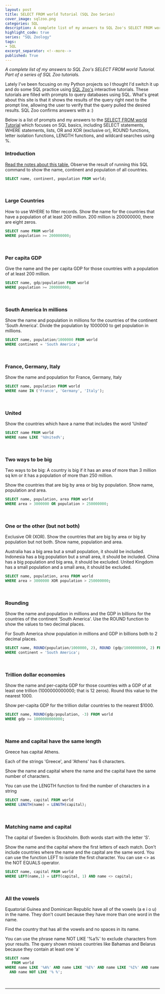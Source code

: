 ```yaml
---
layout: post
title: SELECT FROM world Tutorial (SQL Zoo Series)
cover_image: sqlzoo.png
categories: SQL
description: A complete list of my answers to SQL Zoo's SELECT FROM world Tutorial.  Part of a series of SQL Zoo tutorials.
highlight_code: true
series: "SQL Zoology"
tags:
- SQL
excerpt_separator: <!--more-->
published: True
---
```


*A complete list of my answers to SQL Zoo's SELECT FROM world Tutorial.  Part of a series of SQL Zoo tutorials.*

<!--more-->

Lately I've been focusing on my Python projects so I thought I'd switch it up and do some SQL practice using [SQL Zoo's](https://sqlzoo.net/) interactive tutorials.  These tutorials are filled with prompts to query databases using SQL.  What's great about this site is that it shows the results of the query right next to the prompt line, allowing the user to verify that the query pulled the desired results.  SQL Zoo confirms answers with a :)

Below is a list of prompts and my answers to the [SELECT FROM world Tutorial](https://sqlzoo.net/wiki/SELECT_from_WORLD_Tutorial) which focuses on SQL basics, including SELECT statements, WHERE statements, lists, OR and XOR (exclusive or), ROUND functions, letter isolation functions, LENGTH functions, and wildcard searches using %.
<br>

### Introduction

[Read the notes about this table.](https://sqlzoo.net/wiki/Read_the_notes_about_this_table.) Observe the result of running this SQL command to show the name, continent and population of all countries.

```sql
SELECT name, continent, population FROM world;
```
<br>

### Large Countries

How to use WHERE to filter records. Show the name for the countries that have a population of at least 200 million. 200 million is 200000000, there are eight zeros.

```sql
SELECT name FROM world
WHERE population >= 200000000;
```
<br>

### Per capita GDP

Give the name and the per capita GDP for those countries with a population of at least 200 million.

```sql
SELECT name, gdp/population FROM world
WHERE population >= 200000000;
```
<br>

### South America In millions

Show the name and population in millions for the countries of the continent 'South America'. Divide the population by 1000000 to get population in millions.

```sql
SELECT name, population/1000000 FROM world
WHERE continent = 'South America';
```
<br>

### France, Germany, Italy

Show the name and population for France, Germany, Italy

```sql
SELECT name, population FROM world
WHERE name IN ('France', 'Germany', 'Italy');
```
<br>

### United

Show the countries which have a name that includes the word 'United'

```sql
SELECT name FROM world
WHERE name LIKE '%United%';
```
<br>

### Two ways to be big

Two ways to be big: A country is big if it has an area of more than 3 million sq km or it has a population of more than 250 million.

Show the countries that are big by area or big by population. Show name, population and area.

```sql
SELECT name, population, area FROM world
WHERE area > 3000000 OR population > 250000000;
```
<br>

### One or the other (but not both)

Exclusive OR (XOR). Show the countries that are big by area or big by population but not both. Show name, population and area.

Australia has a big area but a small population, it should be included.
Indonesia has a big population but a small area, it should be included.
China has a big population and big area, it should be excluded.
United Kingdom has a small population and a small area, it should be excluded.

```sql
SELECT name, population, area FROM world
WHERE area > 3000000 XOR population > 250000000;
```
<br>

### Rounding

Show the name and population in millions and the GDP in billions for the countries of the continent 'South America'. Use the ROUND function to show the values to two decimal places.

For South America show population in millions and GDP in billions both to 2 decimal places.

```sql
SELECT name, ROUND(population/1000000, 2), ROUND (gdp/1000000000, 2) FROM world
WHERE continent = 'South America';
```
<br>

### Trillion dollar economies

Show the name and per-capita GDP for those countries with a GDP of at least one trillion (1000000000000; that is 12 zeros). Round this value to the nearest 1000.

Show per-capita GDP for the trillion dollar countries to the nearest $1000.

```sql
SELECT name, ROUND(gdp/population, -3) FROM world
WHERE gdp >= 1000000000000;
```
<br>

### Name and capital have the same length

Greece has capital Athens.

Each of the strings 'Greece', and 'Athens' has 6 characters.

Show the name and capital where the name and the capital have the same number of characters.

You can use the LENGTH function to find the number of characters in a string

```sql
SELECT name, capital FROM world
WHERE LENGTH(name) = LENGTH(capital);
```
<br>

### Matching name and capital

The capital of Sweden is Stockholm. Both words start with the letter 'S'.

Show the name and the capital where the first letters of each match. Don't include countries where the name and the capital are the same word.
You can use the function LEFT to isolate the first character.
You can use <> as the NOT EQUALS operator.

```sql
SELECT name, capital FROM world
WHERE LEFT(name,1) = LEFT(capital, 1) AND name <> capital;
```
<br>

### All the vowels

Equatorial Guinea and Dominican Republic have all of the vowels (a e i o u) in the name. They don't count because they have more than one word in the name.

Find the country that has all the vowels and no spaces in its name.

You can use the phrase name NOT LIKE '%a%' to exclude characters from your results.
The query shown misses countries like Bahamas and Belarus because they contain at least one 'a'

```sql
SELECT name
   FROM world
WHERE name LIKE '%A%' AND name LIKE '%E%' AND name LIKE '%I%' AND name LIKE '%O%' AND name LIKE '%U%'
  AND name NOT LIKE '% %';
```
<br>

---
